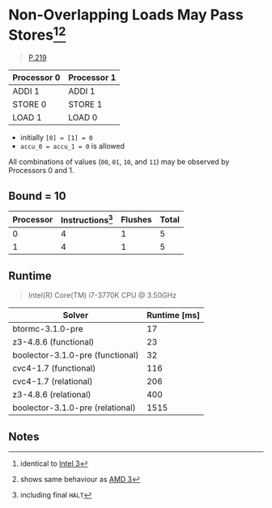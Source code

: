 # Non-Overlapping Loads May Pass Stores[^1][^2]

> [P.219](https://www.amd.com/system/files/TechDocs/24593.pdf#page=219)

| Processor 0 | Processor 1 |
| ----------- | ----------- |
| ADDI 1      | ADDI 1      |
| STORE 0     | STORE 1     |
| LOAD 1      | LOAD 0      |

* initially `[0] = [1] = 0`
* `accu_0 = accu_1 = 0` is allowed

All combinations of values (`00`, `01`, `10`, and `11`) may be observed by Processors 0 and 1.

## Bound = 10

| Processor | Instructions[^3]  | Flushes | Total |
| --------- | ----------------  | ------- | ----- |
| 0         | 4                 | 1       | 5     |
| 1         | 4                 | 1       | 5     |

## Runtime

> Intel(R) Core(TM) i7-3770K CPU @ 3.50GHz

| Solver                           | Runtime [ms] |
| -------------------------------- | ------------ |
| btormc-3.1.0-pre                 | 17           |
| z3-4.8.6 (functional)            | 23           |
| boolector-3.1.0-pre (functional) | 32           |
| cvc4-1.7 (functional)            | 116          |
| cvc4-1.7 (relational)            | 206          |
| z3-4.8.6 (relational)            | 400          |
| boolector-3.1.0-pre (relational) | 1515         |

## Notes

[^1]: identical to [Intel 3](../../intel/3)
[^2]: shows same behaviour as [AMD 3](../3)
[^3]: including final `HALT`
